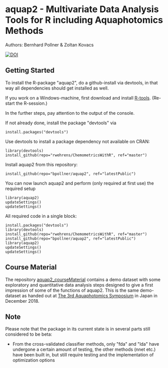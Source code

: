 # aquap2 - Multivariate Data Analysis Tools for R including Aquaphotomics Methods
Authors: Bernhard Pollner & Zoltan Kovacs


[![DOI](https://zenodo.org/badge/bpollner.svg)](https://zenodo.org/badge/latestdoi/bpollner)


## Getting Started
To install the R-package "aquap2", do a github-install via devtools, in that way all dependencies should get installed as well.

If you work on a Windows-machine, first download and install [R-tools](https://cran.r-project.org/bin/windows/Rtools/). (Re-start the R-session.)

In the further steps, pay attention to the output of the console.

If not already done, install the package "devtools" via
```
install.packages("devtools")
```
Use devtools to install a package dependency not available on CRAN:
```
library(devtools)
install_github(repo="rwehrens/ChemometricsWithR", ref="master")
```
Install aquap2 from this repository:
```
install_github(repo="bpollner/aquap2", ref="latestPublic")
```
You can now launch aquap2 and perform (only required at first use) the required setup
```
library(aquap2)
updateSettings()
updateSettings()
```

All required code in a single block:
```
install.packages("devtools")
library(devtools)
install_github(repo="rwehrens/ChemometricsWithR", ref="master")
install_github(repo="bpollner/aquap2", ref="latestPublic")
library(aquap2)
updateSettings()
updateSettings()
```

## Course Material
The repository [aquap2_courseMaterial](https://github.com/bpollner/aquap2_courseMaterial) contains a demo dataset with some exploratory and quantitative data analysis steps designed to give a first impression of some of the functions of aquap2.
This is the same demo-dataset as handed out at [The 3rd Aquaphotomics Symposium](http://conference.aquaphotomics.com/) in Japan in December 2018.


## Note
Please note that the package in its current state is in several parts still considered to be beta:
* From the cross-validated classifier methods, only "fda" and "lda" have undergone a certain amount of testing, the other methods (nnet etc.) have been built in, but still require testing and the implementation of optimization options
